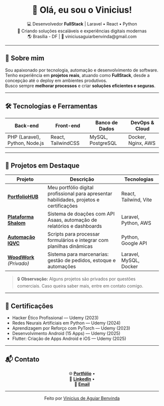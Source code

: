 <!-- Banner / Cabeçalho -->
<h1 align="center">👋 Olá, eu sou o Vinicius!</h1>
<p align="center">
  💻 Desenvolvedor <strong>FullStack</strong> | Laravel • React • Python <br>
  🚀 Criando soluções escaláveis e experiências digitais modernas <br>
  🌎 Brasília - DF | 📧 viniciusaguiarbenvinda@gmail.com
</p>

---

## 🚀 Sobre mim
Sou apaixonado por tecnologia, automação e desenvolvimento de software.  
Tenho experiência em **projetos reais**, atuando como **FullStack**, desde a concepção até o deploy em ambientes produtivos.  
Busco sempre **melhorar processos** e criar **soluções eficientes e seguras**.

---

## 🛠️ Tecnologias e Ferramentas
<div align="center">

| **Back-end** | **Front-end** | **Banco de Dados** | **DevOps & Cloud** |
|-------------|--------------|----------------------|----------------------|
| PHP (Laravel), Python, Node.js | React, TailwindCSS | MySQL, PostgreSQL | Docker, Nginx, AWS |

</div>

---

## 📌 Projetos em Destaque
| Projeto | Descrição | Tecnologias |
|---------|-----------|------------|
| [**PortfolioHUB**](https://github.com/vaguiarb/portfolioHUB) | Meu portfólio digital profissional para apresentar habilidades, projetos e certificações | React, Tailwind, Vite |
| [**Plataforma Shalom**](https://github.com/vaguiarb/shalom) | Sistema de doações com API Asaas, automação de relatórios e dashboards | Laravel, Python, AWS |
| [**Automação IQVC**](https://github.com/vaguiarb/automacao-iqvc) | Scripts para processar formulários e integrar com planilhas dinâmicas | Python, Google API |
| [**WoodWork**](#) *(Privado)* | Sistema para marcenarias: gestão de pedidos, estoque e automações | Laravel, MySQL, Docker |

> 🔒 **Observação:** Alguns projetos são privados por questões comerciais. Caso queira saber mais, entre em contato comigo.

---

## 📜 Certificações
- Hacker Ético Profissional — Udemy (2023)  
- Redes Neurais Artificiais em Python — Udemy (2024)  
- Aprendizagem por Reforço com PyTorch — Udemy (2023)  
- Desenvolvimento Android (15 Apps) — Udemy (2025)  
- Flutter: Criação de Apps Android e iOS — Udemy (2025)

---

## 📬 Contato
<div align="center">
  
🌐 [**Portfólio**](https://vaguiarb.dev) •  
💼 [**LinkedIn**](https://linkedin.com/in/vinicius-aguiar000) •  
📧 [**Email**](mailto:viniciusaguiarbenvinda@gmail.com)  

</div>

---

<p align="center">
  Feito por <a href="https://github.com/ViniAguiarBen">Vinicius de Aguiar Benvinda</a>
</p>
